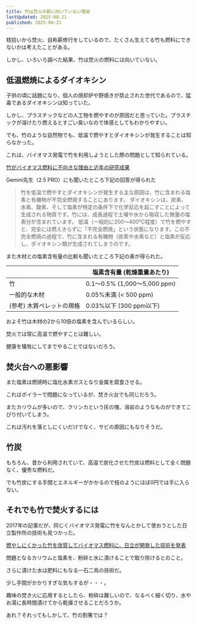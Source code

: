 ```yaml
---
title: 竹は焚火の薪に向いていない理由
lastUpdated: 2025-08-21
published: 2025-08-21
---
```


枝拾いから焚火、自称薪修行をしているので、たくさん生えてる竹も燃料にできないかは考えたことがある。

しかし、いろいろ調べた結果、竹は焚火の燃料には向いていない。

## 低温燃焼によるダイオキシン

子供の頃に話題になり、個人の焼却炉や野焼きが禁止された世代であるので、猛毒であるダイオキシンは知っていた。

しかし、プラスチックなどの人工物を燃やすのが原因だと思っていた。プラスチックが溶けたり燃えるとすごい臭いなので体感としてもわかりやすい。

でも、竹のような自然物でも、低温で燃やすとダイオキシンが発生することは知らなかった。

これは、バイオマス発電で竹を利用しようとした際の問題として知られている。

[竹がバイオマス燃料に不向きな理由と近年の研究成果](https://www.lumber-recycling.com/column/bamboo-fuel.html)

Gemini先生（2.5 PRO）にも聞いたところ下記の回答が得られた


>竹を低温で燃やすとダイオキシンが発生する主な原因は、竹に含まれる塩素と有機物が不完全燃焼することにあります。
>ダイオキシンは、炭素、水素、酸素、そして塩素が特定の条件下で化学反応を起こすことによって生成される物質です。竹には、成長過程で土壌や水から吸収した微量の塩素分が含まれています。
>低温（一般的に200～400℃程度）で竹を燃やすと、完全には燃えきらずに「不完全燃焼」という状態になります。この不完全燃焼の過程で、竹に含まれる有機物（炭素や水素など）と塩素が反応し、ダイオキシン類が生成されてしまうのです。

また木材との塩素含有量の比較も聞いたところ下記の表が得られた。

| | 塩素含有量 (乾燥重量あたり) |
|---|--------------------------|
| 竹	| 0.1～0.5% (1,000～5,000 ppm)|
| 一般的な木材	| 0.05%未満 (< 500 ppm)|
| (参考) 木質ペレットの規格	| 0.03%以下 (300 ppm以下)|

およそ竹は木材の2から10倍の塩素を含んでいるらしい。

焚火では常に高温で燃やすことは難しい。

健康を犠牲にしてまでやることではないだろう。

## 焚火台への悪影響

また塩素は燃焼時に塩化水素ガスとなり金属を腐食させる。

これはボイラーで問題になっているが、焚き火台でも同じだろう。

またカリウムが多いので、クリンカという灰の塊、溶岩のようなものができてこびり付いてしまう。

これは汚れを落としにくいだけでなく、サビの原因にもなりそうだ。

## 竹炭

もちろん、昔から利用されていて、高温で炭化させた竹炭は燃料として全く問題なく、優秀な燃料だ。

でも竹炭にする手間とエネルギーがかかるので枝のようにほぼ0円では手に入らない。

## それでも竹で焚火するには
2017年の記事だが、同じくバイオマス発電に竹をなんとかして使おうとした日立製作所の技術も見つかった。

[燃やしにくかった竹を改質してバイオマス燃料に、日立が開発した技術を発表](https://sgforum.impress.co.jp/news/3749)

問題となるカリウムと塩素を、粉砕と水に漬けることで取り除けるとのこと。

さらに漬けた水は肥料にもなる一石二鳥の技術だ。

少し手間がかかりすぎな気もするが・・・。

趣味の焚き火に応用するとしたら、粉砕は難しいので、なるべく細く切り、水やお湯に長時間漬けてから乾燥させることだろうか。

あれ？それってもしかして、竹の割箸では？


